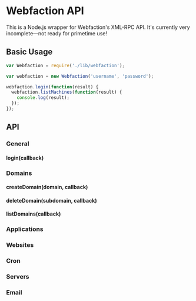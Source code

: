 # Webfaction API

This is a Node.js wrapper for Webfaction's XML-RPC API. It's currently very incomplete—not ready for primetime use!

## Basic Usage

```javascript
var Webfaction = require('./lib/webfaction');

var webfaction = new Webfaction('username', 'password');

webfaction.login(function(result) {
  webfaction.listMachines(function(result) {
    console.log(result);
  });
});
```

## API

### General
#### login(callback)

### Domains
#### createDomain(domain, callback)
#### deleteDomain(subdomain, callback)
#### listDomains(callback)

### Applications

### Websites

### Cron

### Servers

### Email



